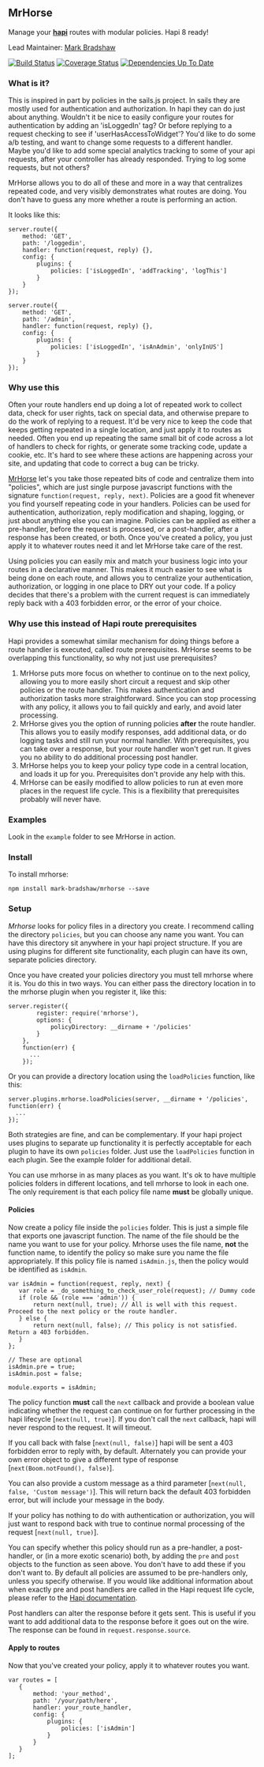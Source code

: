 ## MrHorse

Manage your [**hapi**](https://github.com/hapijs/hapi) routes with modular policies.  Hapi 8 ready!

Lead Maintainer: [Mark Bradshaw](https://github.com/mark-bradshaw)

[![Build Status](https://travis-ci.org/mark-bradshaw/mrhorse.svg?branch=master)](https://travis-ci.org/mark-bradshaw/mrhorse) [![Coverage Status](https://img.shields.io/coveralls/mark-bradshaw/mrhorse.svg)](https://coveralls.io/r/mark-bradshaw/mrhorse) [![Dependencies Up To Date](https://david-dm.org/mark-bradshaw/mrhorse.svg?style=flat)](https://david-dm.org/mark-bradshaw/mrhorse)

### What is it?

This is inspired in part by policies in the sails.js project.  In sails they are mostly used for authentication and authorization.  In hapi they can do just about anything.  Wouldn't it be nice to easily configure your routes for authentication by adding an 'isLoggedIn' tag?  Or before replying to a request checking to see if 'userHasAccessToWidget'?  You'd like to do some a/b testing, and want to change some requests to a different handler.  Maybe you'd like to add some special analytics tracking to some of your api requests, after your controller has already responded.  Trying to log some requests, but not others? 

MrHorse allows you to do all of these and more in a way that centralizes repeated code, and very visibly demonstrates what routes are doing.  You don't have to guess any more whether a route is performing an action.

It looks like this:
```
server.route({
    method: 'GET',
    path: '/loggedin',
    handler: function(request, reply) {},
    config: {
        plugins: {
            policies: ['isLoggedIn', 'addTracking', 'logThis']
        }
    }
});

server.route({
    method: 'GET',
    path: '/admin',
    handler: function(request, reply) {},
    config: {
        plugins: {
            policies: ['isLoggedIn', 'isAnAdmin', 'onlyInUS']
        }
    }
});
```

### Why use this

Often your route handlers end up doing a lot of repeated work to collect data, check for user rights, tack on special data, and otherwise prepare to do the work of replying to a request.  It'd be very nice to keep the code that keeps getting repeated in a single location, and just apply it to routes as needed. Often you end up repeating the same small bit of code across a lot of handlers to check for rights, or generate some tracking code, update a cookie, etc.  It's hard to see where these actions are happening across your site, and updating that code to correct a bug can be tricky.

[MrHorse](https://github.com/mark-bradshaw/mrhorse) let's you take those repeated bits of code and centralize them into  "policies", which are just single purpose javascript functions with the signature `function(request, reply, next)`.  Policies are a good fit whenever you find yourself repeating code in your handlers.  Policies can be used for authentication, authorization, reply modification and shaping, logging, or just about anything else you can imagine.  Policies can be applied as either a pre-handler, before the request is processed, or a post-handler, after a response has been created, or both.  Once you've created a policy, you just apply it to whatever routes need it and let MrHorse take care of the rest.

Using policies you can easily mix and match your business logic into your routes in a declarative manner.  This makes it much easier to see what is being done on each route, and allows you to centralize your authentication, authorization, or logging in one place to DRY out your code.  If a policy decides that there's a problem with the current request is can immediately reply back with a 403 forbidden error, or the error of your choice.


### Why use this instead of Hapi route prerequisites

Hapi provides a somewhat similar mechanism for doing things before a route handler is executed, called route prerequisites.  MrHorse seems to be overlapping this functionality, so why not just use prerequisites?

1. MrHorse puts more focus on whether to continue on to the next policy, allowing you to more easily short circuit a request and skip other policies or the route handler.  This makes authentication and authorization tasks more straightforward.  Since you can stop processing with any policy, it allows you to fail quickly and early, and avoid later processing.
1. MrHorse gives you the option of running policies **after** the route handler.  This allows you to easily modify responses, add additional data, or do logging tasks and still run your normal handler.  With prerequisites, you can take over a response, but your route handler won't get run.  It gives you no ability to do additional processing post handler.
1. MrHorse helps you to keep your policy type code in a central location, and loads it up for you.  Prerequisites don't provide any help with this.
1. MrHorse can be easily modified to allow policies to run at even more places in the request life cycle.  This is a flexibility that prerequisites probably will never have.


### Examples

Look in the `example` folder to see MrHorse in action.


### Install

To install mrhorse:

```
npm install mark-bradshaw/mrhorse --save
```


### Setup

*Mrhorse* looks for policy files in a directory you create.  I recommend calling the directory `policies`, but you can choose any name you want.  You can have this directory sit anywhere in your hapi project structure.  If you are using plugins for different site functionality, each plugin can have its own, separate policies directory.

Once you have created your policies directory you must tell mrhorse where it is.  You do this in two ways.  You can either pass the directory location in to the mrhorse plugin when you register it, like this:

```
server.register({
        register: require('mrhorse'),
        options: {
            policyDirectory: __dirname + '/policies'
        }
    },
    function(err) {
      ...
    });
```

Or you can provide a directory location using the `loadPolicies` function, like this:

```
server.plugins.mrhorse.loadPolicies(server, __dirname + '/policies', function(err) {
  ...
});
```

Both strategies are fine, and can be complementary.  If your hapi project uses plugins to separate up functionality it is perfectly acceptable for each plugin to have its own `policies` folder.  Just use the `loadPolicies` function in each plugin.  See the example folder for additional detail.

You can use mrhorse in as many places as you want.  It's ok to have multiple policies folders in different locations, and tell mrhorse to look in each one.  The only requirement is that each policy file name **must** be globally unique.

#### Policies

Now create a policy file inside the `policies` folder.  This is just a simple file that exports one javascript function.  The name of the file should be the name you want to use for your policy.  Mrhorse uses the file name, **not** the function name, to identify the policy so make sure you name the file appropriately.  If this policy file is named `isAdmin.js`, then the policy would be identified as `isAdmin`.

```
var isAdmin = function(request, reply, next) {
   var role = _do_something_to_check_user_role(request); // Dummy code
   if (role && (role === 'admin')) {
       return next(null, true); // All is well with this request.  Proceed to the next policy or the route handler.
   } else {
       return next(null, false); // This policy is not satisfied.  Return a 403 forbidden.
   }
};

// These are optional
isAdmin.pre = true;
isAdmin.post = false;

module.exports = isAdmin;
```

The policy function **must** call the `next` callback and provide a boolean value indicating whether the request can continue on for further processing in the hapi lifecycle [`next(null, true)`].  If you don't call the `next` callback, hapi will never respond to the request.  It will timeout.

If you call back with false [`next(null, false)`] hapi will be sent a 403 forbidden error to reply with, by default.  Alternately you can provide your own error object to give a different type of response [`next(Boom.notFound(), false)`].

You can also provide a custom message as a third parameter [`next(null, false, 'Custom message')`].  This will return back the default 403 forbidden error, but will include your message in the body.

If your policy has nothing to do with authentication or authorization, you will just want to respond back with true to continue normal processing of the request [`next(null, true)`].

You can specify whether this policy should run as a pre-handler, a post-handler, or (in a more exotic scenario) both, by adding the `pre` and `post` objects to the function as seen above.  You don't have to add these if you don't want to.  By default all policies are assumed to be pre-handlers only, unless you specify otherwise.  If you would like additional information about when exactly pre and post handlers are called in the Hapi request life cycle, please refer to the [Hapi documentation](https://github.com/hapijs/hapi/blob/master/docs/Reference.md#request-lifecycle).

Post handlers can alter the response before it gets sent.  This is useful if you want to add additional data to the response before it goes out on the wire.  The response can be found in `request.response.source`.

#### Apply to routes

Now that you've created your policy, apply it to whatever routes you want.

```
var routes = [
   {
       method: 'your_method',
       path: '/your/path/here',
       handler: your_route_handler,
       config: {
           plugins: {
               policies: ['isAdmin']
           }
       }
   }
];
```
